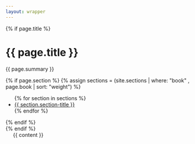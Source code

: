 ```yaml
---
layout: wrapper
---
```

{% if page.title %}
<div class="docs-header {% if page.section %}is-section{% endif %}" tabindex="-1">
  <div class="container">
    <h1>{{ page.title }}</h1>
    <p>{{ page.summary }}</p>
    {% if page.section %}
      {% assign sections = (site.sections | where: "book" , page.book | sort: "weight") %}
      <ul class="nav nav-tabs">
      {% for section in sections %}
        <li role="presentation" {% if section.section == page.section %}class="active"{% endif %}><a href={{ site.baseUrl }}"/{{ section.book }}/{{ section.section }}/">{{ section.section-title }}</a></li>
      {% endfor %}
      </ul>
    {% endif %}
  </div>
</div>
{% endif %}
<div id="content" style="padding-left: 20px; padding-right: 20px;">
  <div class="row">
    <div class="col-md-12">
      {{ content }}
    </div>
  </div>
</div>